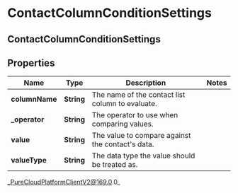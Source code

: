 # ContactColumnConditionSettings

## ContactColumnConditionSettings

## Properties

|Name | Type | Description | Notes|
|------------ | ------------- | ------------- | -------------|
| **columnName** | **String** | The name of the contact list column to evaluate. | |
| **_operator** | **String** | The operator to use when comparing values. | |
| **value** | **String** | The value to compare against the contact&#39;s data. | |
| **valueType** | **String** | The data type the value should be treated as. | |



_PureCloudPlatformClientV2@169.0.0_
